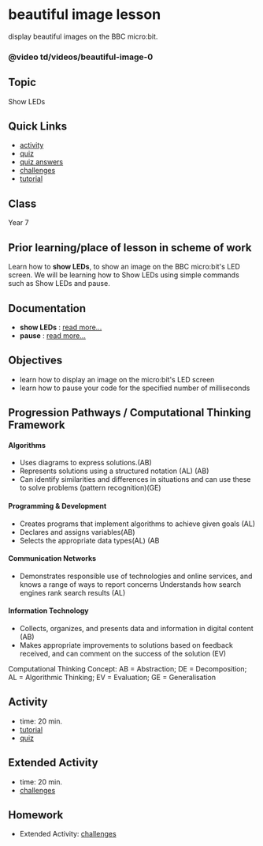 # beautiful image lesson

display beautiful images on the BBC micro:bit.

### @video td/videos/beautiful-image-0

## Topic

Show LEDs

## Quick Links

* [activity](/lessons/beautiful-image/activity)
* [quiz](/lessons/beautiful-image/quiz)
* [quiz answers](/lessons/beautiful-image/quiz-answers)
* [challenges](/lessons/beautiful-image/challenges)
* [tutorial](/lessons/beautiful-image/tutorial)

## Class

Year 7

## Prior learning/place of lesson in scheme of work

Learn how to **show LEDs**,  to show an image on the BBC micro:bit's LED screen. We will be learning how to Show LEDs using simple commands such as Show LEDs and pause.

## Documentation

* **show LEDs** : [read more...](/reference/basic/show-leds)
* **pause** : [read more...](/reference/basic/pause)

## Objectives

* learn how to display an image on the micro:bit's LED screen
* learn how to pause your code for the specified number of milliseconds

## Progression Pathways / Computational Thinking Framework

#### Algorithms

* Uses diagrams to express solutions.(AB)
* Represents solutions using a structured notation (AL) (AB)
*  Can identify similarities and differences in situations and can use these to solve problems (pattern recognition)(GE)

#### Programming & Development

* Creates programs that implement algorithms to achieve given goals (AL)
*  Declares and assigns variables(AB)
* Selects the appropriate data types(AL) (AB

#### Communication Networks

* Demonstrates responsible use of technologies and online services, and knows a range of ways to report concerns Understands how search engines rank search results (AL)

#### Information Technology

* Collects, organizes, and presents data and information in digital content (AB)
* Makes appropriate improvements to solutions based on feedback received, and can comment on the success of the solution (EV)

Computational Thinking Concept: AB = Abstraction; DE = Decomposition; AL = Algorithmic Thinking; EV = Evaluation; GE = Generalisation

## Activity

* time: 20 min.
* [tutorial](/lessons/beautiful-image/tutorial)
* [quiz](/lessons/beautiful-image/quiz)

## Extended Activity

* time: 20 min.
* [challenges](/lessons/beautiful-image/challenges)

## Homework

* Extended Activity: [challenges](/lessons/beautiful-image/challenges)

